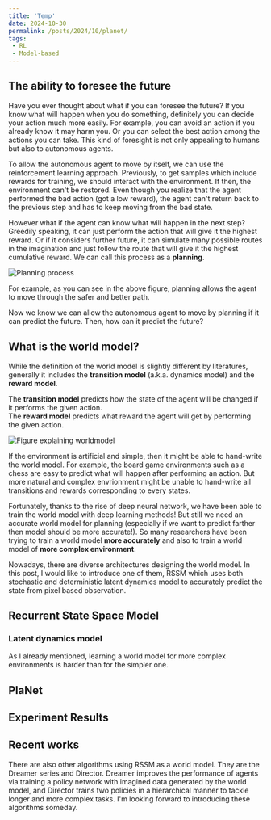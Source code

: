 ```yaml
---
title: 'Temp'
date: 2024-10-30
permalink: /posts/2024/10/planet/
tags:
 - RL
 - Model-based
---
```


## The ability to foresee the future
Have you ever thought about what if you can foresee the future? If you know what will happen when you do something, definitely you can decide your action much more easily. For example, you can avoid an action if you already know it may harm you. Or you can select the best action among the actions you can take. This kind of foresight is not only appealing to humans but also to autonomous agents.

To allow the autonomous agent to move by itself, we can use the reinforcement learning approach. Previously, to get samples which include rewards for training, we should interact with the environment. If then, the environment can't be restored. Even though you realize that the agent performed the bad action (got a low reward), the agent can't return back to the previous step and has to keep moving from the bad state.

However what if the agent can know what will happen in the next step? Greedily speaking, it can just perform the action that will give it the highest reward. Or if it considers further future, it can simulate many possible routes in the imagination and just follow the route that will give it the highest cumulative reward. We can call this process as a **planning**.

![Planning process]()

For example, as you can see in the above figure, planning allows the agent to move through the safer and better path.

Now we know we can allow the autonomous agent to move by planning if it can predict the future. Then, how can it predict the future?

## What is the world model?
While the definition of the world model is slightly different by literatures, generally it includes the **transition model** (a.k.a. dynamics model) and the **reward model**. 

The **transition model** predicts how the state of the agent will be changed if it performs the given action.   
The **reward model** predicts what reward the agent will get by performing the given action.

![Figure explaining worldmodel]()

If the environment is artificial and simple, then it might be able to hand-write the world model. For example, the board game environments such as a chess are easy to predict what will happen after performing an action. But more natural and complex envrionment might be unable to hand-write all transitions and rewards corresponding to every states.

Fortunately, thanks to the rise of deep neural network, we have been able to train the world model with deep learning methods! But still we need an accurate world model for planning (especially if we want to predict farther then model should be more accurate!). So many researchers have been trying to train a world model **more accurately** and also to train a world model of **more complex environment**.

Nowadays, there are diverse architectures designing the world model. In this post, I would like to introduce one of them, RSSM which uses both stochastic and deterministic latent dynamics model to accurately predict the state from pixel based observation.

## Recurrent State Space Model

### Latent dynamics model
As I already mentioned, learning a world model for more complex environments is harder than for the simpler one.

## PlaNet

## Experiment Results

## Recent works
There are also other algorithms using RSSM as a world model. They are the Dreamer series and Director. Dreamer improves the performance of agents via training a policy network with imagined data generated by the world model, and Director trains two policies in a hierarchical manner to tackle longer and more complex tasks. I'm looking forward to introducing these algorithms someday.

<!-- <h2 style="display:inline-block">Block</h2> that's right

<details>
<summary><h2 style="display:inline-block"> Why do we need planning?</h2> </summary>


</details> -->